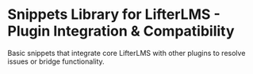 # Snippets Library for LifterLMS - Plugin Integration & Compatibility

Basic snippets that integrate core LifterLMS with other plugins to resolve issues or bridge functionality.
